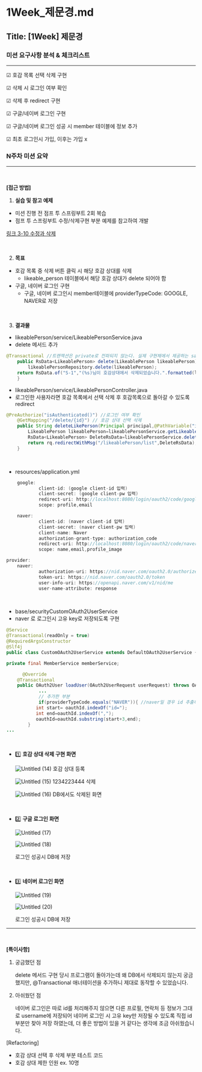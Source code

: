 # 1Week_제문경.md

## Title: [1Week] 제문경

### 미션 요구사항 분석 & 체크리스트

---

☑ 호감 목록 선택 삭제 구현

☑ 삭제 시 로그인 여부 확인

☑ 삭제 후 redirect 구현

☑ 구글/네이버 로그인 구현

☑ 구글/네이버 로그인  성공 시 member 테이블에 정보 추가

☑ 최초 로그인시 가입, 이후는 가입 x

### N주차 미션 요약

---
<br>

**[접근 방법]**

1. **실습 및 참고 예제**
- 미션 진행 전 점프 투 스프링부트 2회 복습
- 점프 투 스프링부트 수정/삭제구현 부분 예제를 참고하여 개발

[링크 3-10 수정과 삭제](https://wikidocs.net/162416)

<br>

2. **목표**
- 호감 목록 중 삭제 버튼 클릭 시 해당 호감 상대를 삭제
    - likeable_person 테이블에서 해당 호감 상대가 delete 되어야 함
- 구글, 네이버 로그인 구현
    - 구글, 네이버  로그인시  member테이블에  providerTypeCode: GOOGLE, NAVER로 저장

<br>

3. **결과물**
- likeablePerson/service/LikeablePersonService.java
- delete 메서드 추가

```java
@Transactional //트랜잭션은 private로 전파되지 않는다. 실제 구현체에서 제공하는 sava,delete가 아니라면 트랜잭션 붙이기
    public RsData<LikeablePerson> delete(LikeablePerson likeablePerson){
        likeablePersonRepository.delete(likeablePerson);
    return RsData.of("S-1","(%s)님이 호감상대에서 삭제되었습니다.".formatted(likeablePerson.getToInstaMemberUsername()));
    }
```

- likeablePerson/service/LikeablePersonController.java
- 로그인한 사용자라면 호감 목록에서 선택 삭제 후 호감목록으로 돌아갈 수 있도록 redirect

```java
@PreAuthorize("isAuthenticated()") //로그인 여부 확인
    @GetMapping("/delete/{id}") // 호감 상대 선택 삭제
    public String deleteLikePerson(Principal principal,@PathVariable("id") Integer id){
        LikeablePerson likeablePerson=likeablePersonService.getLikeablePerson(id);
        RsData<LikeablePerson> DeleteRsData=likeablePersonService.delete(likeablePerson);
        return rq.redirectWithMsg("/likeablePerson/list",DeleteRsData);
    }
```
<br>


- resources/application.yml

```java
	google:
            client-id: (google client-id 입력)
            client-secret: (google client-pw 입력)
            redirect-uri: http://localhost:8080/login/oauth2/code/google
            scope: profile,email

	naver:
            client-id: (naver client-id 입력)
            client-secret: (naver client-pw 입력)
            client-name: Naver
            authorization-grant-type: authorization_code
            redirect-uri: http://localhost:8080/login/oauth2/code/naver
            scope: name,email,profile_image

provider:
	naver:
            authorization-uri: https://nid.naver.com/oauth2.0/authorize
            token-uri: https://nid.naver.com/oauth2.0/token
            user-info-uri: https://openapi.naver.com/v1/nid/me
            user-name-attribute: response
```

<br>

- base/securityCustomOAuth2UserService
- naver 로 로그인시 고유 key로 저장되도록 구현

```java
@Service
@Transactional(readOnly = true)
@RequiredArgsConstructor
@Slf4j
public class CustomOAuth2UserService extends DefaultOAuth2UserService {

private final MemberService memberService;

	  @Override
    @Transactional
    public OAuth2User loadUser(OAuth2UserRequest userRequest) throws OAuth2AuthenticationException {
			...
			// 추가한 부분
			if(providerTypeCode.equals("NAVER")){ //naver일 경우 id 추출하기
           int start= oauthId.indexOf("id=");
           int end=oauthId.indexOf(",");
           oauthId=oauthId.substring(start+3,end);
        }
...
```
<br>

- 1️⃣  **호감 상대 삭제 구현 화면**

  ![Untitled (14)](https://user-images.githubusercontent.com/62290451/230005732-d3497892-a956-4f9e-97cc-b64eb3549622.png)
  호감 상대 등록

  ![Untitled (15)](https://user-images.githubusercontent.com/62290451/230005792-8e9c4ac5-a124-47e2-8dc0-f50c7d32b704.png)
  1234223444 삭제

  ![Untitled (16)](https://user-images.githubusercontent.com/62290451/230005827-6320b850-21e1-455f-b3c0-e9bc4655f3db.png)
  DB에서도 삭제된 화면

    <br>


- 2️⃣ **구글 로그인 화면**

  ![Untitled (17)](https://user-images.githubusercontent.com/62290451/230005856-7b5b6358-a4be-4046-90a2-581e816cbbf8.png)

  ![Untitled (18)](https://user-images.githubusercontent.com/62290451/230005883-35cffe71-d57a-4449-b90c-2f1afac40ace.png)

  로그인 성공시 DB에 저장

    <br>


- 3️⃣ **네이버 로그인 화면**

  ![Untitled (19)](https://user-images.githubusercontent.com/62290451/230005910-a77db258-0ed8-4cfe-a868-3953eac611f4.png)

  ![Untitled (20)](https://user-images.githubusercontent.com/62290451/230005937-cf3de5ea-cb62-4506-a20a-0eb15b327ca5.png)

  로그인 성공시 DB에 저장


---
<br>


**[특이사항]**

1. 궁금했던 점

   delete 메서드 구현 당시 프로그램이 돌아가는데 왜 DB에서 삭제되지 않는지 궁금했지만, @Transactional 애너테이션을 추가하니 제대로 동작할 수 있었습니다.


2. 아쉬웠던 점

   네이버 로그인은 따로 id를 처리해주지 않으면 다른 프로필, 연락처 등 정보가 그대로 username에 저장되어 네이버 로그인 시 고유 key만 저장될 수 있도록 직접 id 부분만 찾아 저장 하였는데, 더 좋은 방법이 있을 거  같다는 생각에 조금 아쉬웠습니다.


[Refactoring]

- 호감 상대 선택 후 삭제 부분 테스트 코드
- 호감 상대 제한 인원 ex. 10명